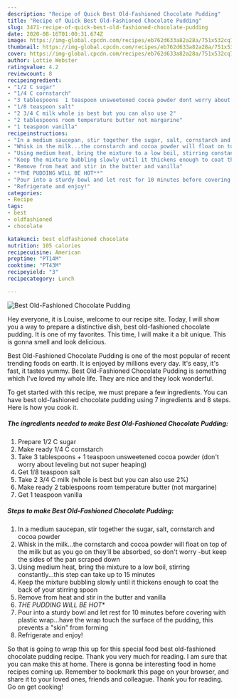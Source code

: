 ```yaml
---
description: "Recipe of Quick Best Old-Fashioned Chocolate Pudding"
title: "Recipe of Quick Best Old-Fashioned Chocolate Pudding"
slug: 3471-recipe-of-quick-best-old-fashioned-chocolate-pudding
date: 2020-08-16T01:00:31.674Z
image: https://img-global.cpcdn.com/recipes/eb762d633a82a28a/751x532cq70/best-old-fashioned-chocolate-pudding-recipe-main-photo.jpg
thumbnail: https://img-global.cpcdn.com/recipes/eb762d633a82a28a/751x532cq70/best-old-fashioned-chocolate-pudding-recipe-main-photo.jpg
cover: https://img-global.cpcdn.com/recipes/eb762d633a82a28a/751x532cq70/best-old-fashioned-chocolate-pudding-recipe-main-photo.jpg
author: Lottie Webster
ratingvalue: 4.2
reviewcount: 8
recipeingredient:
- "1/2 C sugar"
- "1/4 C cornstarch"
- "3 tablespoons  1 teaspoon unsweetened cocoa powder dont worry about leveling but not super heaping"
- "1/8 teaspoon salt"
- "2 3/4 C milk whole is best but you can also use 2"
- "2 tablespoons room temperature butter not margarine"
- "1 teaspoon vanilla"
recipeinstructions:
- "In a medium saucepan, stir together the sugar, salt, cornstarch and cocoa powder"
- "Whisk in the milk...the cornstarch and cocoa powder will float on top of the milk but as you go on they&#39;ll be absorbed, so don&#39;t worry -but keep the sides of the pan scraped down"
- "Using medium heat, bring the mixture to a low boil, stirring constantly...this step can take up to 15 minutes"
- "Keep the mixture bubbling slowly until it thickens enough to coat the back of your stirring spoon"
- "Remove from heat and stir in the butter and vanilla"
- "*THE PUDDING WILL BE HOT**"
- "Pour into a sturdy bowl and let rest for 10 minutes before covering with plastic wrap...have the wrap touch the surface of the pudding, this prevents a &#34;skin&#34; from forming"
- "Refrigerate and enjoy!"
categories:
- Recipe
tags:
- best
- oldfashioned
- chocolate

katakunci: best oldfashioned chocolate 
nutrition: 105 calories
recipecuisine: American
preptime: "PT14M"
cooktime: "PT43M"
recipeyield: "3"
recipecategory: Lunch

---
```



![Best Old-Fashioned Chocolate Pudding](https://img-global.cpcdn.com/recipes/eb762d633a82a28a/751x532cq70/best-old-fashioned-chocolate-pudding-recipe-main-photo.jpg)

Hey everyone, it is Louise, welcome to our recipe site. Today, I will show you a way to prepare a distinctive dish, best old-fashioned chocolate pudding. It is one of my favorites. This time, I will make it a bit unique. This is gonna smell and look delicious.

Best Old-Fashioned Chocolate Pudding is one of the most popular of recent trending foods on earth. It is enjoyed by millions every day. It's easy, it's fast, it tastes yummy. Best Old-Fashioned Chocolate Pudding is something which I've loved my whole life. They are nice and they look wonderful.




To get started with this recipe, we must prepare a few ingredients. You can have best old-fashioned chocolate pudding using 7 ingredients and 8 steps. Here is how you cook it.

<!--inarticleads1-->

##### The ingredients needed to make Best Old-Fashioned Chocolate Pudding:

1. Prepare 1/2 C sugar
1. Make ready 1/4 C cornstarch
1. Take 3 tablespoons + 1 teaspoon unsweetened cocoa powder (don&#39;t worry about leveling but not super heaping)
1. Get 1/8 teaspoon salt
1. Take 2 3/4 C milk (whole is best but you can also use 2%)
1. Make ready 2 tablespoons room temperature butter (not margarine)
1. Get 1 teaspoon vanilla




<!--inarticleads2-->

##### Steps to make Best Old-Fashioned Chocolate Pudding:

1. In a medium saucepan, stir together the sugar, salt, cornstarch and cocoa powder
1. Whisk in the milk...the cornstarch and cocoa powder will float on top of the milk but as you go on they&#39;ll be absorbed, so don&#39;t worry -but keep the sides of the pan scraped down
1. Using medium heat, bring the mixture to a low boil, stirring constantly...this step can take up to 15 minutes
1. Keep the mixture bubbling slowly until it thickens enough to coat the back of your stirring spoon
1. Remove from heat and stir in the butter and vanilla
1. *THE PUDDING WILL BE HOT**
1. Pour into a sturdy bowl and let rest for 10 minutes before covering with plastic wrap...have the wrap touch the surface of the pudding, this prevents a &#34;skin&#34; from forming
1. Refrigerate and enjoy!




So that is going to wrap this up for this special food best old-fashioned chocolate pudding recipe. Thank you very much for reading. I am sure that you can make this at home. There is gonna be interesting food in home recipes coming up. Remember to bookmark this page on your browser, and share it to your loved ones, friends and colleague. Thank you for reading. Go on get cooking!
